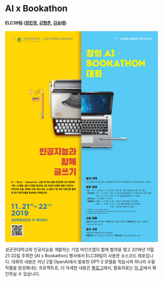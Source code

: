# AI x Bookathon
#### ELC39팀 ([정민정](https://github.com/jeina7), [김형준](https://github.com/khj68), [김승태](https://github.com/kim-seungtae))

<a href="https://jeinalog.tistory.com/25"><img src="./ai_bookathon.png" width="600"  style="display: block; margin: 0 auto;"></a>



성균관대학교와 인공지능을 개발하는 기업 마인즈랩이 함께 협약을 맺고 2019년 11월 21-22일 주최한 [AI x Bookathon] 행사에서 ELC39팀이 사용한 소스코드 레포입니다.
대회의 내용은 지난 2월 OpenAI에서 발표한 GPT-2 모델을 학습시켜 하나의 수필 작품을 완성해내는 프로젝트로, 더 자세한 내용은 [블로그](https://jeinalog.tistory.com/entry/AI-x-Bookathon-%EC%9D%B8%EA%B3%B5%EC%A7%80%EB%8A%A5%EC%9D%84-%EC%88%98%ED%95%84-%EC%9E%91%EA%B0%80%EB%A1%9C-%ED%95%99%EC%8A%B5%EC%8B%9C%EC%BC%9C%EB%B3%B4%EC%9E%90)에서, 발표자료는 [이 곳](https://www.slideshare.net/MinjungChung1/ai-bookathon-public)에서 확인하실 수 있습니다.
